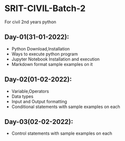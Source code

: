 # SRIT-CIVIL-Batch-2
For civil 2nd years python

## Day-01(31-01-2022):
  - Python Download,Installation 
  - Ways to execute python program
  - Jupyter Notebook Installation and execution
  - Markdown format sample examples on it

## Day-02(01-02-2022):
  - Variable,Operators
  - Data types
  - Input and Output formatting
  - Conditional statements with sample examples on each

## Day-03(02-02-2022):
  - Control statements with sample examples on each
